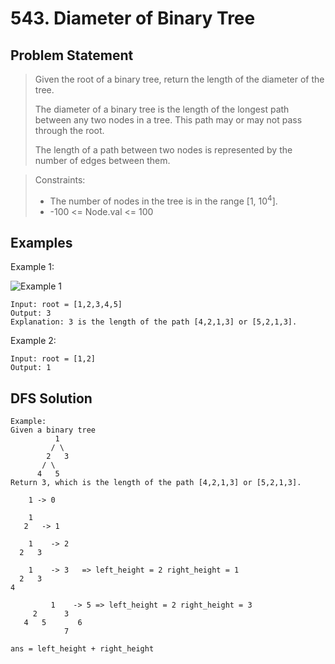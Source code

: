# 543. Diameter of Binary Tree

## Problem Statement

> Given the root of a binary tree, return the length of the diameter of the tree.
>
> The diameter of a binary tree is the length of the longest path between any two nodes in a tree. This path may or may not pass through the root.
>
> The length of a path between two nodes is represented by the number of edges between them.

> Constraints:
>
> - The number of nodes in the tree is in the range [1, 10<sup>4</sup>].
> - -100 <= Node.val <= 100

## Examples

Example 1:

![Example 1](https://assets.leetcode.com/uploads/2021/03/06/diamtree.jpg)

```
Input: root = [1,2,3,4,5]
Output: 3
Explanation: 3 is the length of the path [4,2,1,3] or [5,2,1,3].
```

Example 2:

```
Input: root = [1,2]
Output: 1
```

## DFS Solution

```
Example:
Given a binary tree
          1
         / \
        2   3
       / \
      4   5
Return 3, which is the length of the path [4,2,1,3] or [5,2,1,3].

    1 -> 0

    1
   2   -> 1

    1    -> 2
  2   3

    1    -> 3   => left_height = 2 right_height = 1
  2   3
4

         1    -> 5 => left_height = 2 right_height = 3
     2      3
   4   5       6
            7

ans = left_height + right_height
```
